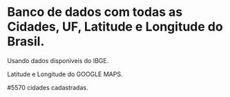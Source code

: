 # Banco de dados com todas as Cidades, UF, Latitude e Longitude do Brasil.

Usando dados disponíveis do IBGE.
<br>

Latitude e Longitude do GOOGLE MAPS.

#5570 cidades cadastradas.
